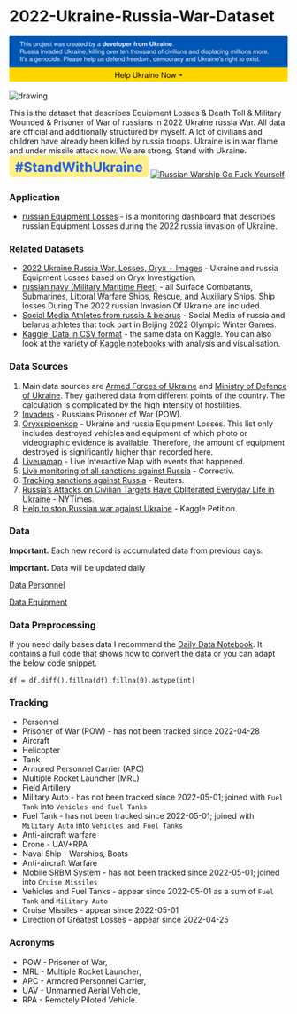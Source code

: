 # 2022-Ukraine-Russia-War-Dataset

[![Stand With Ukraine](https://raw.githubusercontent.com/vshymanskyy/StandWithUkraine/main/banner-direct-single.svg)](https://stand-with-ukraine.pp.ua)

<img src="https://github.com/PetroIvaniuk/2022-Ukraine-Russia-War-Dataset/blob/main/images/dataset_2022_war_ukraine_russia.png" alt="drawing" width="1200"/>

This is the dataset that describes Equipment Losses & Death Toll & Military Wounded & Prisoner of War of russians in 2022 Ukraine russia War. 
All data are official and additionally structured by myself. 
A lot of civilians and children have already been killed by russia troops. Ukraine is in war flame and under missile attack now. We are strong. Stand with Ukraine. [![Stand With Ukraine](https://raw.githubusercontent.com/vshymanskyy/StandWithUkraine/main/badges/StandWithUkraine.svg)](https://stand-with-ukraine.pp.ua) [![Russian Warship Go Fuck Yourself](https://raw.githubusercontent.com/vshymanskyy/StandWithUkraine/main/badges/RussianWarship.svg)](https://stand-with-ukraine.pp.ua)

### Application 
- [russian Equipment Losses](https://share.streamlit.io/petroivaniuk/ukraine-russia-war/main/russia_losses.py) - is a monitoring dashboard that describes russian Equipment Losses during the 2022 russia invasion of Ukraine.

### Related Datasets
- [2022 Ukraine Russia War, Losses, Oryx + Images](https://www.kaggle.com/datasets/piterfm/2022-ukraine-russia-war-equipment-losses-oryx) - Ukraine and russia Equipment Losses based on Oryx Investigation.
- [russian navy (Military Maritime Fleet)](https://www.kaggle.com/datasets/piterfm/russian-navy) - all Surface Combatants, Submarines, Littoral Warfare Ships, Rescue, and Auxiliary Ships. Ship losses During The 2022 russian Invasion Of Ukraine are included.
- [Social Media Athletes from russia & belarus](https://www.kaggle.com/datasets/piterfm/olympic-athletes-social-media-russia-belarus) - Social Media of russia and belarus athletes that took part in Beijing 2022 Olympic Winter Games.
- [Kaggle, Data in CSV format](https://www.kaggle.com/piterfm/2022-ukraine-russian-war) - the same data on Kaggle. You can also look at the variety of [Kaggle notebooks](https://www.kaggle.com/datasets/piterfm/2022-ukraine-russian-war/code) with analysis and visualisation.

### Data Sources
1. Main data sources are [Armed Forces of Ukraine](https://www.zsu.gov.ua/en) and [Ministry of Defence of Ukraine](https://www.mil.gov.ua/en/). They gathered data from different points of the country. The calculation is complicated by the high intensity of hostilities.
2. [Invaders](https://invaders-rf.com/) - Russians Prisoner of War (POW).
3. [Oryxspioenkop](https://www.oryxspioenkop.com/2022/02/attack-on-europe-documenting-equipment.html) - Ukraine and russia Equipment Losses. This list only includes destroyed vehicles and equipment of which photo or videographic evidence is available. Therefore, the amount of equipment destroyed is significantly higher than recorded here.
4. [Liveuamap](https://liveuamap.com/) - Live Interactive Map with events that happened.
5. [Live monitoring of all sanctions against Russia](https://correctiv.org/en/latest-stories/2022/03/01/sanctions-tracker-live-monitoring-of-all-sanctions-against-russia/) - Correctiv.
6. [Tracking sanctions against Russia](https://graphics.reuters.com/UKRAINE-CRISIS/SANCTIONS/byvrjenzmve/index.html) - Reuters.
7. [Russia’s Attacks on Civilian Targets Have Obliterated Everyday Life in Ukraine](https://www.nytimes.com/interactive/2022/03/23/world/europe/ukraine-civilian-attacks.html) - NYTimes.
8. [Help to stop Russian war against Ukraine](https://www.kaggle.com/general/310445) - Kaggle Petition.

### Data
**Important.** Each new record is accumulated data from previous days.

**Important.** Data will be updated daily

[Data Personnel](https://github.com/PetroIvaniuk/2022-Ukraine-Russia-War-Dataset/blob/main/data/russia_losses_personnel.json) 

[Data Equipment](https://github.com/PetroIvaniuk/2022-Ukraine-Russia-War-Dataset/blob/main/data/russia_losses_equipment.json)

### Data Preprocessing
If you need daily bases data I recommend the [Daily Data Notebook](https://www.kaggle.com/code/piterfm/daily-data). It contains a full code that shows how to convert the data or you can adapt the below code snippet.
```
df = df.diff().fillna(df).fillna(0).astype(int)
```

### Tracking
- Personnel
- Prisoner of War (POW) - has not been tracked since 2022-04-28
- Aircraft
- Helicopter
- Tank
- Armored Personnel Carrier (APC)
- Multiple Rocket Launcher (MRL)
- Field Artillery
- Military Auto - has not been tracked since 2022-05-01; joined with `Fuel Tank` into `Vehicles and Fuel Tanks`
- Fuel Tank - has not been tracked since 2022-05-01; joined with `Military Auto` into `Vehicles and Fuel Tanks`
- Anti-aircraft warfare
- Drone - UAV+RPA
- Naval Ship - Warships, Boats
- Anti-aircraft Warfare
- Mobile SRBM System - has not been tracked since 2022-05-01; joined into `Cruise Missiles`
- Vehicles and Fuel Tanks - appear since 2022-05-01 as a sum of `Fuel Tank` and `Military Auto`
- Cruise Missiles - appear since 2022-05-01
- Direction of Greatest Losses - appear since 2022-04-25

### Acronyms
- POW - Prisoner of War,
- MRL - Multiple Rocket Launcher,
- APC - Armored Personnel Carrier,
- UAV - Unmanned Aerial Vehicle, 
- RPA - Remotely Piloted Vehicle.
